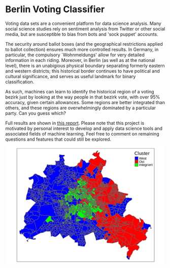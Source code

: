 # Berlin Voting Classifier

Voting data sets are a convenient platform for data science analysis. Many social science studies rely on sentiment analysis from Twitter or other social media, but are susceptible to bias from bots and 'sock puppet' accounts. 

The security around ballot boxes (and the geographical restrictions applied to ballot collection) ensures much more controlled results.
In Germany, in particular, the compulsory `Wohnmeldungs' allow for very detailed information in each riding. Moreover, in Berlin (as well as at the national level), there is an unabigious physical boundary separating formerly eastern and western districts; this historical border continues to have political and cultural significance, and serves as useful landmark for binary classification. 

As such, machines can learn to identify the historical region of a voting bezirk just by looking at the way people in that bezirk vote, with over 95% accuracy, given certain allowances. Some regions are better integrated than others, and these regions are overwhelmingly dominated by a particular party. Can you guess which? 

Full results are shown in [this report](Writeup/Berlin_report.pdf). Please note that this project is motivated by personal interest to develop and apply data science tools and associated fields of machine learning. Feel free to comment on remaining questions and features that could still be explored.

![](figures/BMap_Ccoded.png) 

